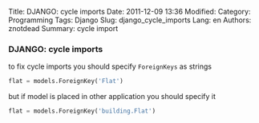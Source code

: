 Title: DJANGO: cycle imports
Date: 2011-12-09 13:36
Modified: 
Category: Programming
Tags: Django
Slug: django_cycle_imports
Lang: en
Authors: znotdead
Summary: cycle import

### DJANGO: cycle imports

to fix cycle imports you should specify `ForeignKeys` as strings
```python
flat = models.ForeignKey('Flat')
```
but if model is placed in other application you should specify it
```python
flat = models.ForeignKey('building.Flat')
```
